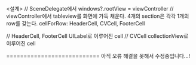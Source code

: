 <설계>
// SceneDelegate에서 
windows?.rootView = viewController
// viewController에서
tableview를 화면에 가득 채운다.
4개의 section은 각각 1개의 row를 갖는다.
cellForRow: HeaderCell, CVCell, FooterCell

// HeaderCell, FooterCell
UILabel로 이루어진 cell
// CVCell
collectionView로 이루어진 cell

===========================
아직 오류 해결을 못해서 수정중입니다...!
